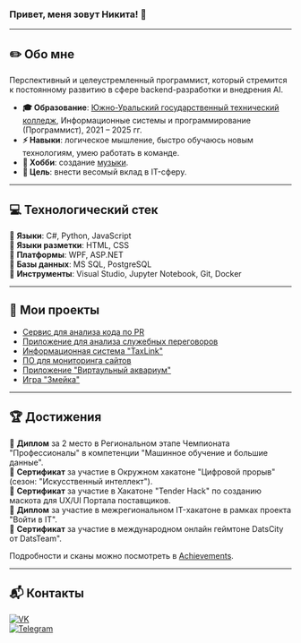 ### Привет, меня зовут Никита! 👋

---

## ✏️ Обо мне
Перспективный и целеустремленный программист, который стремится к постоянному развитию в сфере backend-разработки и внедрения AI.

- **🎓 Образование**: [Южно-Уральский государственный технический колледж](https://sustec.ru/), Информационные системы и программирование (Программист), 2021 – 2025 гг.
- **⚡ Навыки**: логическое мышление, быстро обучаюсь новым технологиям, умею работать в команде.
- **🎵 Хобби**: создание [музыки](https://soundcloud.com/6lockthu9).
- **🎯 Цель**: внести весомый вклад в IT-сферу.

---

## 💻 Технологический стек

🔹 **Языки**: C#, Python, JavaScript  
🔹 **Языки разметки**: HTML, CSS  
🔹 **Платформы**: WPF, ASP.NET  
🔹 **Базы данных**: MS SQL, PostgreSQL  
🔹 **Инструменты**: Visual Studio, Jupyter Notebook, Git, Docker  

---

## 🚀 Мои проекты
- [Сервис для анализа кода по PR](https://github.com/Mitoshi-Team/pr_analyzer)
- [Приложение для анализа служебных переговоров](https://github.com/Cat-Programmers/AudioML)
- [Информационная система "TaxLink"](https://github.com/sser1to/TaxLink)
- [ПО для мониторинга сайтов](https://github.com/sser1to/Site-monitoring-C-)
- [Приложение "Виртаульный аквариум"](https://github.com/sser1to/virtual_aquarium)
- [Игра "Змейка"](https://github.com/sser1to/SnakeGame)

---

## 🏆 Достижения

🏅 **Диплом** за 2 место в Региональном этапе Чемпионата "Профессионалы" в компетенции "Машинное обучение и большие данные". <br>
📜 **Сертификат** за участие в Окружном хакатоне "Цифровой прорыв" (сезон: "Искусственный интеллект"). <br>
📜 **Сертификат** за участие в Хакатоне "Tender Hack" по созданию маскота для UX/UI Портала поставщиков. <br>
📜 **Диплом** за участие в межрегиональном IT-хакатоне в рамках проекта "Войти в IT". <br>
📜 **Сертификат** за участие в международном онлайн геймтоне DatsCity от DatsTeam".

Подробности и сканы можно посмотреть в [Achievements](https://github.com/sser1to/Achievements).

---

## 📬 Контакты

[![VK](https://img.shields.io/badge/VK-%23007AFF.svg?style=for-the-badge&logo=vk&logoColor=white)](https://vk.com/sser1to)  
[![Telegram](https://img.shields.io/badge/Telegram-%23007AFF.svg?style=for-the-badge&logo=telegram&logoColor=white)](https://t.me/sser1to)  
